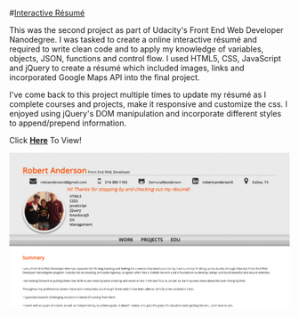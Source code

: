 #[Interactive Résumé](http://samurairanderson.github.io)

This was the second project as part of Udacity's Front End Web Developer Nanodegree. I was tasked to create a online interactive résumé and required to write clean code and to apply my knowledge of variables, objects, JSON, functions and control flow. I used HTML5, CSS, JavaScript and jQuery to create a résumé which included images, links and incorporated Google Maps API into the final project.

I've come back to this project multiple times to update my résumé as I complete courses and projects, make it responsive and customize the css. I enjoyed using jQuery's DOM manipulation and incorporate different styles to append/prepend information.

Click [**Here**](http://samurairanderson.github.io) To View!

![P2 Resume Image](images/p2.jpg)